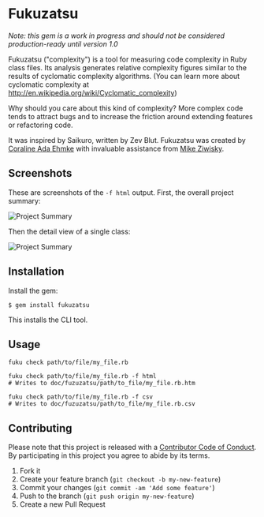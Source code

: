 # Fukuzatsu

*Note: this gem is a work in progress and should not be considered production-ready until version 1.0*

Fukuzatsu ("complexity") is a tool for measuring code complexity in Ruby class files. Its analysis
generates relative complexity figures similar to the results of cyclomatic complexity algorithms. 
(You can learn more about cyclomatic complexity at http://en.wikipedia.org/wiki/Cyclomatic_complexity)

Why should you care about this kind of complexity? More complex code tends to attract bugs and to 
increase the friction around extending features or refactoring code.

It was inspired by Saikuro, written by Zev Blut.
Fukuzatsu was created by [Coraline Ada Ehmke](http://where.coraline.codes/) with invaluable assistance from [Mike Ziwisky](https://github.com/mziwisky). 

## Screenshots

These are screenshots of the `-f html` output. First, the overall project summary:

![Project Summary](https://gitlab.com/coraline/fukuzatsu/raw/master/doc/overview.png)

Then the detail view of a single class:

![Project Summary](https://gitlab.com/coraline/fukuzatsu/raw/master/doc/details.png)

## Installation

Install the gem:

    $ gem install fukuzatsu

This installs the CLI tool.

## Usage

    fuku check path/to/file/my_file.rb

    fuku check path/to/file/my_file.rb -f html
    # Writes to doc/fuzuzatsu/path/to_file/my_file.rb.htm

    fuku check path/to/file/my_file.rb -f csv
    # Writes to doc/fuzuzatsu/path/to_file/my_file.rb.csv

## Contributing

Please note that this project is released with a [Contributor Code of Conduct](https://gitlab.com/coraline/fukuzatsu/blob/master/CODE_OF_CONDUCT.md). By participating in this project you agree to abide by its terms.

1. Fork it
2. Create your feature branch (`git checkout -b my-new-feature`)
3. Commit your changes (`git commit -am 'Add some feature'`)
4. Push to the branch (`git push origin my-new-feature`)
5. Create a new Pull Request